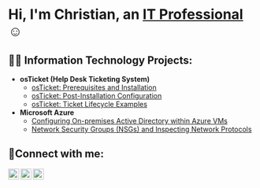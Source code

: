 <h1>Hi, I'm Christian, an <a href="https://linkedin.com/in/christian-nwogbo-1a5452352">IT Professional</a>☺</h1>

<h2>👨‍💻 Information Technology Projects:</h2>

- <b>osTicket (Help Desk Ticketing System)</b>
  - [osTicket: Prerequisites and Installation](https://github.com/ZimmyN32/osticket-prereqs)
  - [osTicket: Post-Installation Configuration](https://github.com/ZimmyN32/post-install-config)
  - [osTicket: Ticket Lifecycle Examples](https://github.com/ZimmyN32/ticket-lifecycle)
- <b>Microsoft Azure</b>
  - [Configuring On-premises Active Directory within Azure VMs](https://github.com/ZimmyN32/configure-ad)
  - [Network Security Groups (NSGs) and Inspecting Network Protocols](https://github.com/ZimmyN32/azure-network-protocols)

<h2>🤳Connect with me:</h2>

[<img align="left" alt="Josh | Twitter" width="22px" src="https://cdn.jsdelivr.net/npm/simple-icons@v3/icons/twitter.svg" />][twitter]
[<img align="left" alt="Josh | LinkedIn" width="22px" src="https://cdn.jsdelivr.net/npm/simple-icons@v3/icons/linkedin.svg" />][linkedin]
[<img align="left" alt="Josh | Instagram" width="22px" src="https://cdn.jsdelivr.net/npm/simple-icons@v3/icons/instagram.svg" />][instagram]

[twitter]: https://x.com/Dat_Boi_Z_32
[instagram]: https://www.instagram.com/ZimmyN32
[linkedin]: https://www.linkedin.com/in/christian-nwogbo-1a5452352/
